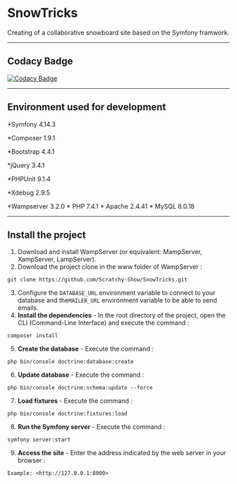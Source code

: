 # SnowTricks

Creating of a collaborative snowboard site based on the Symfony framwork.

------------------------------------------------------------------------------------------------------------------------------------------

## Codacy Badge
[![Codacy Badge](https://api.codacy.com/project/badge/Grade/67bb4f306de2474e8f4e34cafb0fa46b)](https://www.codacy.com/manual/Scratchy-Show/SnowTricks?utm_source=github.com&amp;utm_medium=referral&amp;utm_content=Scratchy-Show/SnowTricks&amp;utm_campaign=Badge_Grade)

------------------------------------------------------------------------------------------------------------------------------------------
## Environment used for development

*Symfony 4.14.3

*Composer 1.9.1

*Bootstrap 4.4.1

*jQuery 3.4.1

*PHPUnit 9.1.4

*Xdebug 2.9.5

*Wampserver 3.2.0
     * PHP 7.4.1
     * Apache 2.4.41
     * MySQL 8.0.18
    
------------------------------------------------------------------------------------------------------------------------------------------

## Install the project
1. Download and install WampServer (or equivalent: MampServer, XampServer, LampServer).
2. Download the project clone in the www folder of WampServer :
```
git clone https://github.com/Scratchy-Show/SnowTricks.git
```

3. Configure the `DATABASE_URL` environment variable to connect to your database and the`MAILER_URL` environment variable to be able to send emails.
4. **Install the dependencies** - In the root directory of the project, open the CLI (Command-Line Interface) and execute the command :
```
composer install
```

5. **Create the database** - Execute the command :
```
php bin/console doctrine:database:create
```

6. **Update database** - Execute the command :
```
php bin/console doctrine:schema:update --force
```

7. **Load fixtures** - Execute the command :
```
php bin/console doctrine:fixtures:load
```

8. **Run the Symfony server** - Execute the command :
```
symfony server:start
```

9. **Access the site** - Enter the address indicated by the web server in your browser :
```
Example: <http://127.0.0.1:8000>
```
